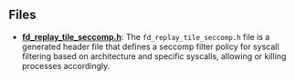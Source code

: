
## Files
- **[fd_replay_tile_seccomp.h](generated/fd_replay_tile_seccomp.h.driver.md)**: The `fd_replay_tile_seccomp.h` file is a generated header file that defines a seccomp filter policy for syscall filtering based on architecture and specific syscalls, allowing or killing processes accordingly.
